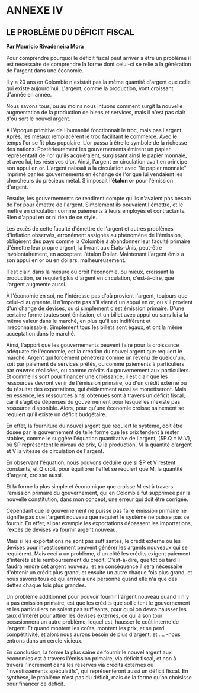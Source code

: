 # ANNEXE IV

## LE PROBLÈME DU DÉFICIT FISCAL

**Par Mauricio Rivadeneira Mora**

Pour comprendre pourquoi le déficit fiscal peut arriver à être un problème il est nécessaire de comprendre la forme dont celui-ci se relie à la génération de l'argent dans une économie.

Il y a 20 ans en Colombie n'existait pas la même quantité d'argent que celle qui existe aujourd'hui. L'argent, comme la production, vont croissant d'année en année.

Nous savons tous, ou au moins nous intuons comment surgit la nouvelle augmentation de la production de biens et services, mais il n'est pas clair d'où sort le nouvel argent.

À l'époque primitive de l'humanité fonctionnait le troc, mais pas l'argent. Après, les métaux remplacèrent le troc facilitant le commerce. Avec le temps l'or se fit plus populaire. L'or passa à être le symbole de la richesse des nations. Postérieurement les gouvernements émirent un papier représentatif de l'or qu'ils acquéraient, surgissant ainsi le papier monnaie, et avec lui, les réserves d'or. Ainsi, l'argent en circulation avait en principe son appui en or. L'argent naissait à la circulation avec "le papier monnaie" imprimé par les gouvernements en échange de l'or que lui vendaient les chercheurs du précieux métal. S'imposait l'**étalon or** pour l'émission d'argent.

Ensuite, les gouvernements se rendirent compte qu'ils n'avaient pas besoin de l'or pour émettre de l'argent. Simplement ils pouvaient l'émettre, et le mettre en circulation comme paiements à leurs employés et contractants. Rien d'appui en or ni rien de ce style.

Les excès de cette faculté d'émettre de l'argent et autres problèmes d'inflation observés, erronément assignés au phénomène de l'émission, obligèrent des pays comme la Colombie à abandonner leur faculté primaire d'émettre leur propre argent, la livrant aux États-Unis, peut-être involontairement, en acceptant l'étalon Dollar. Maintenant l'argent émis a son appui en or ou en dollars, malheureusement.

Il est clair, dans la mesure où croît l'économie, ou mieux, croissant la production, se requiert plus d'argent en circulation, c'est-à-dire, que l'argent augmente aussi.

À l'économie en soi, ne l'intéresse pas d'où provient l'argent, toujours que celui-ci augmente. Il n'importe pas s'il vient d'un appui en or, ou s'il provient d'un change de devises, ou si simplement c'est émission primaire. D'une certaine forme toutes sont émission, et un billet avec appui ou sans lui a la même valeur dans le marché, en plus qu'il est indifférent et irreconnaissable. Simplement tous les billets sont égaux, et ont la même acceptation dans le marché.

Ainsi, l'apport que les gouvernements peuvent faire pour la croissance adéquate de l'économie, est la création du nouvel argent que requiert le marché. Argent qui forcément pénétrera comme un revenu de quelqu'un, soit par paiement de services prêtés, ou comme paiements à particuliers par œuvres réalisées, ou comme crédits du gouvernement aux particuliers. Et comme ils sont pour financer une croissance, il est clair que les ressources devront venir de l'émission primaire, ou d'un crédit externe ou du résultat des exportations, qui évidemment aussi se monétiseront. Mais en essence, les ressources ainsi obtenues sont à travers un déficit fiscal, car il s'agit de dépenses du gouvernement pour lesquelles n'existe pas ressource disponible. Alors, pour qu'une économie croisse sainement se requiert qu'il existe un déficit budgétaire.

En effet, la fourniture du nouvel argent que requiert le système, doit être dosée par le gouvernement de telle forme que les prix tendent à rester stables, comme le suggère l'équation quantitative de l'argent, ($P.Q = M.V), où $P représentent le niveau de prix, Q la production, M la quantité d'argent et V la vitesse de circulation de l'argent.

En observant l'équation, nous pouvons déduire que si $P et V restent constants, et Q croît, pour équilibrer l'effet se requiert que M, la quantité d'argent, croisse aussi.

Et la forme la plus simple et économique que croisse M est à travers l'émission primaire du gouvernement, qui en Colombie fut supprimée par la nouvelle constitution, dans mon concept, une erreur qui doit être corrigée.

Cependant que le gouvernement ne puisse pas faire émission primaire ne signifie pas que l'argent nouveau que requiert le système ne puisse pas se fournir. En effet, si par exemple les exportations dépassent les importations, l'excès de devises va fournir argent nouveau.

Mais si les exportations ne sont pas suffisantes, le crédit externe ou les devises pour investissement peuvent générer les argents nouveaux qui se requièrent. Mais ceci a un problème, d'un côté les crédits exigent paiement d'intérêts et le remboursement du crédit. C'est-à-dire, que tôt ou tard il faudra rendre cet argent nouveau, et en conséquence il sera nécessaire d'obtenir un crédit plus grand, et ensuite un autre chaque fois plus grand, et nous savons tous ce qui arrive à une personne quand elle n'a que des dettes chaque fois plus grandes.

Un problème additionnel pour pouvoir fournir l'argent nouveau quand il n'y a pas émission primaire, est que les crédits que sollicitent le gouvernement et les particuliers ne soient pas suffisants, pour quoi on devra hausser les taux d'intérêt pour attirer les devises externes, ce qui à son tour occasionnera un autre problème, lequel est, hausser le coût interne de l'argent. Et quand montent les coûts, montent les prix, et se perd compétitivité, et alors nous aurons besoin de plus d'argent, et .... -nous entrons dans un cercle vicieux.

En conclusion, la forme la plus saine de fournir le nouvel argent aux économies est à travers l'émission primaire, via déficit fiscal, et non à travers l'incrément dans les réserves via crédits externes ou "investissements spéculatifs", qui représenteront aussi un déficit fiscal. En synthèse, le problème n'est pas du déficit, mais de la forme qu'on choisisse pour financer ce déficit.
